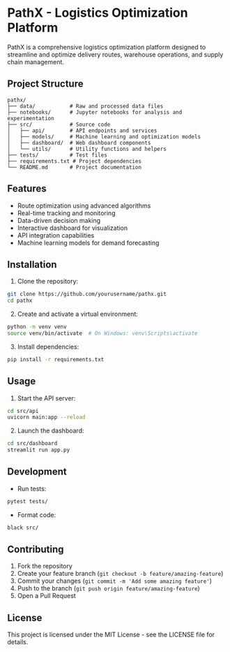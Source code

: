 # PathX - Logistics Optimization Platform

PathX is a comprehensive logistics optimization platform designed to streamline and optimize delivery routes, warehouse operations, and supply chain management.

## Project Structure

```
pathx/
├── data/           # Raw and processed data files
├── notebooks/      # Jupyter notebooks for analysis and experimentation
├── src/            # Source code
│   ├── api/        # API endpoints and services
│   ├── models/     # Machine learning and optimization models
│   ├── dashboard/  # Web dashboard components
│   └── utils/      # Utility functions and helpers
├── tests/          # Test files
├── requirements.txt # Project dependencies
└── README.md       # Project documentation
```

## Features

- Route optimization using advanced algorithms
- Real-time tracking and monitoring
- Data-driven decision making
- Interactive dashboard for visualization
- API integration capabilities
- Machine learning models for demand forecasting

## Installation

1. Clone the repository:

```bash
git clone https://github.com/yourusername/pathx.git
cd pathx
```

2. Create and activate a virtual environment:

```bash
python -m venv venv
source venv/bin/activate  # On Windows: venv\Scripts\activate
```

3. Install dependencies:

```bash
pip install -r requirements.txt
```

## Usage

1. Start the API server:

```bash
cd src/api
uvicorn main:app --reload
```

2. Launch the dashboard:

```bash
cd src/dashboard
streamlit run app.py
```

## Development

- Run tests:

```bash
pytest tests/
```

- Format code:

```bash
black src/
```

## Contributing

1. Fork the repository
2. Create your feature branch (`git checkout -b feature/amazing-feature`)
3. Commit your changes (`git commit -m 'Add some amazing feature'`)
4. Push to the branch (`git push origin feature/amazing-feature`)
5. Open a Pull Request

## License

This project is licensed under the MIT License - see the LICENSE file for details.
